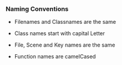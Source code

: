 ### Naming Conventions

* Filenames and Classnames are the same

* Class names start with capital Letter

* File, Scene and Key names are the same

* Function names are camelCased